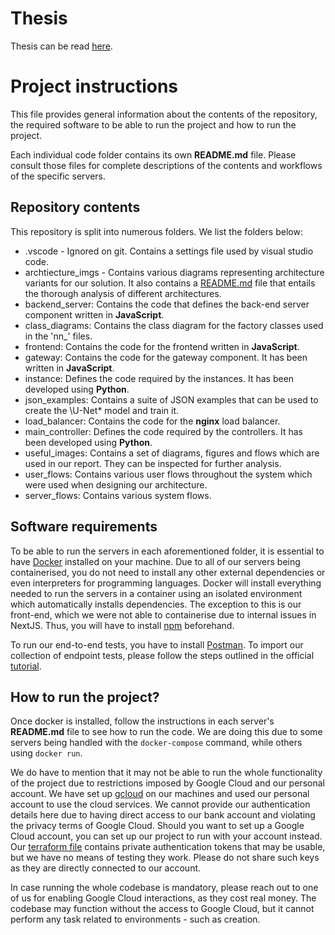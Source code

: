 # Thesis
Thesis can be read [here](Thesis.pdf). 

# Project instructions

This file provides general information about the contents of the repository, the required software to be able to run the project and how to run the project.

Each individual code folder contains its own **README.md** file. Please consult those files for complete descriptions of the contents and workflows of the specific servers.

## Repository contents

This repository is split into numerous folders. We list the folders below:

- .vscode - Ignored on git. Contains a settings file used by visual studio code.
- archtiecture_imgs - Contains various diagrams representing architecture variants for our solution. It also contains a [README.md](/architecture_imgs/README.md) file that entails the thorough analysis of different architectures.
- backend_server: Contains the code that defines the back-end server component written in **JavaScript**.
- class_diagrams: Contains the class diagram for the factory classes used in the 'nn\_' files.
- frontend: Contains the code for the frontend written in **JavaScript**.
- gateway: Contains the code for the gateway component. It has been written in **JavaScript**.
- instance: Defines the code required by the instances. It has been developed using **Python**.
- json_examples: Contains a suite of JSON examples that can be used to create the \U-Net\* model and train it.
- load_balancer: Contains the code for the **nginx** load balancer.
- main_controller: Defines the code required by the controllers. It has been developed using **Python**.
- useful_images: Contains a set of diagrams, figures and flows which are used in our report. They can be inspected for further analysis.
- user_flows: Contains various user flows throughout the system which were used when designing our architecture.
- server_flows: Contains various system flows.

## Software requirements

To be able to run the servers in each aforementioned folder, it is essential to have [Docker](https://www.docker.com/products/docker-desktop/) installed on your machine. Due to all of our servers being containerised, you do not need to install any other external dependencies or even interpreters for programming languages. Docker will install everything needed to run the servers in a container using an isolated environment which automatically installs dependencies. The exception to this is our front-end, which we were not able to containerise due to internal issues in NextJS. Thus, you will have to install [npm](https://www.npmjs.com) beforehand.

To run our end-to-end tests, you have to install [Postman](https://postman.com). To import our collection of endpoint tests, please follow the steps outlined in the official [tutorial](https://kb.datamotion.com/?ht_kb=postman-instructions-for-exporting-and-importing).

## How to run the project?

Once docker is installed, follow the instructions in each server's **README.md** file to see how to run the code. We are doing this due to some servers being handled with the `docker-compose` command, while others using `docker run`.

We do have to mention that it may not be able to run the whole functionality of the project due to restrictions imposed by Google Cloud and our personal account. We have set up [gcloud](https://cloud.google.com/sdk/gcloud) on our machines and used our personal account to use the cloud services. We cannot provide our authentication details here due to having direct access to our bank account and violating the privacy terms of Google Cloud. Should you want to set up a Google Cloud account, you can set up our project to run with your account instead. Our [terraform file](/main_controller/terraform/finalyearproject-338819-12b837ed8475.json) contains private authentication tokens that may be usable, but we have no means of testing they work. Please do not share such keys as they are directly connected to our account.

In case running the whole codebase is mandatory, please reach out to one of us for enabling Google Cloud interactions, as they cost real money. The codebase may function without the access to Google Cloud, but it cannot perform any task related to environments - such as creation.
